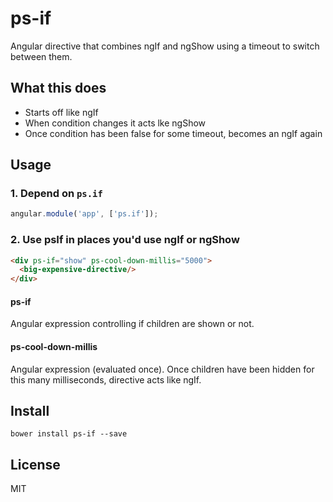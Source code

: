 # ps-if

Angular directive that combines ngIf and ngShow using a timeout to switch between them.

## What this does

- Starts off like ngIf
- When condition changes it acts lke ngShow
- Once condition has been false for some timeout, becomes an ngIf again

## Usage

### 1. Depend on `ps.if`

```js
angular.module('app', ['ps.if']);
```

### 2. Use psIf in places you'd use ngIf or ngShow

```html
<div ps-if="show" ps-cool-down-millis="5000">
  <big-expensive-directive/>
</div>
```

#### ps-if

Angular expression controlling if children are shown or not.

#### ps-cool-down-millis

Angular expression (evaluated once). Once children have been hidden for this many milliseconds, directive acts like ngIf.

## Install

`bower install ps-if --save`

## License

MIT
